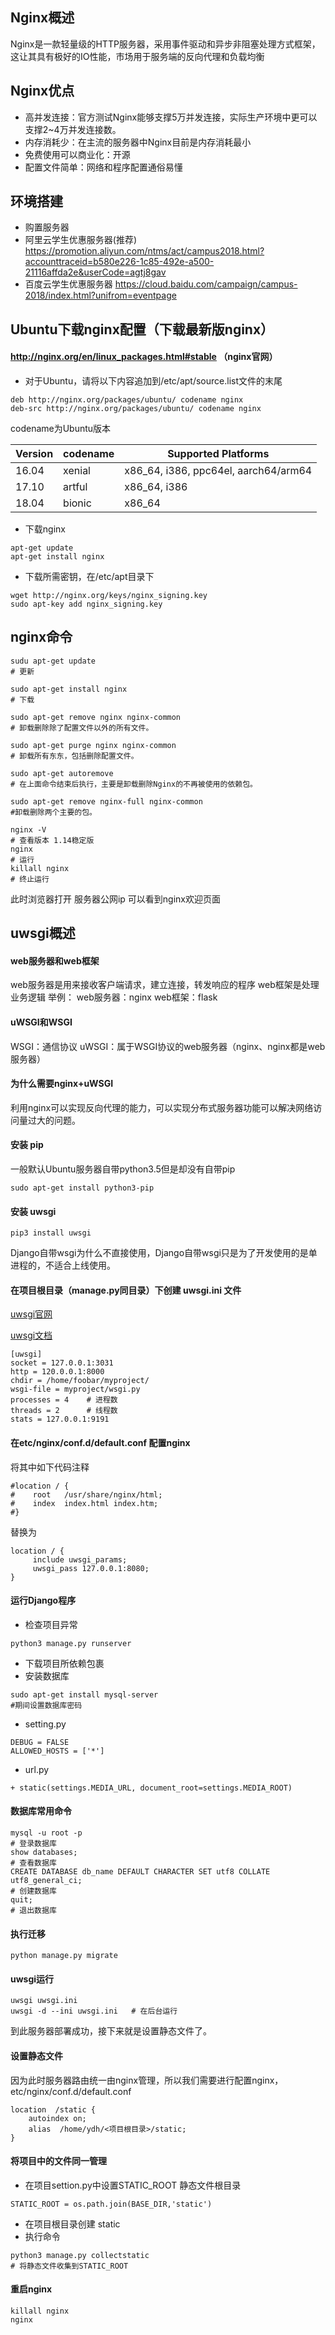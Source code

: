 ## Nginx概述
Nginx是一款轻量级的HTTP服务器，采用事件驱动和异步非阻塞处理方式框架，这让其具有极好的IO性能，市场用于服务端的反向代理和负载均衡
## Nginx优点
- 高并发连接：官方测试Nginx能够支撑5万并发连接，实际生产环境中更可以支撑2~4万并发连接数。
- 内存消耗少：在主流的服务器中Nginx目前是内存消耗最小
- 免费使用可以商业化：开源
- 配置文件简单：网络和程序配置通俗易懂  

## 环境搭建
- 购置服务器
- 阿里云学生优惠服务器(推荐) https://promotion.aliyun.com/ntms/act/campus2018.html?accounttraceid=b580e226-1c85-492e-a500-21116affda2e&userCode=agtj8gav
- 百度云学生优惠服务器 https://cloud.baidu.com/campaign/campus-2018/index.html?unifrom=eventpage

## Ubuntu下载nginx配置（下载最新版nginx）
#### http://nginx.org/en/linux_packages.html#stable （nginx官网）
- 对于Ubuntu，请将以下内容追加到/etc/apt/source.list文件的末尾
```
deb http://nginx.org/packages/ubuntu/ codename nginx
deb-src http://nginx.org/packages/ubuntu/ codename nginx
```
codename为Ubuntu版本

Version| codename | Supported Platforms
---|---|---
16.04 | xenial|x86_64, i386, ppc64el, aarch64/arm64
17.10 | artful | x86_64, i386
18.04 | bionic | x86_64

- 下载nginx
```
apt-get update
apt-get install nginx
```
- 下载所需密钥，在/etc/apt目录下
```
wget http://nginx.org/keys/nginx_signing.key 
sudo apt-key add nginx_signing.key
```

## nginx命令
```
sudu apt-get update 
# 更新

sudo apt-get install nginx
# 下载
```
```
sudo apt-get remove nginx nginx-common 
# 卸载删除除了配置文件以外的所有文件。

sudo apt-get purge nginx nginx-common 
# 卸载所有东东，包括删除配置文件。

sudo apt-get autoremove 
# 在上面命令结束后执行，主要是卸载删除Nginx的不再被使用的依赖包。

sudo apt-get remove nginx-full nginx-common 
#卸载删除两个主要的包。

```
```
nginx -V 
# 查看版本 1.14稳定版
nginx 
# 运行
killall nginx
# 终止运行
```
此时浏览器打开 服务器公网ip 可以看到nginx欢迎页面

## uwsgi概述
#### web服务器和web框架
web服务器是用来接收客户端请求，建立连接，转发响应的程序
web框架是处理业务逻辑
举例：
web服务器：nginx
web框架：flask
#### uWSGI和WSGI
WSGI：通信协议
uWSGI：属于WSGI协议的web服务器（nginx、nginx都是web服务器）
#### 为什么需要nginx+uWSGI
利用nginx可以实现反向代理的能力，可以实现分布式服务器功能可以解决网络访问量过大的问题。

#### 安装 pip
一般默认Ubuntu服务器自带python3.5但是却没有自带pip
```
sudo apt-get install python3-pip
```
#### 安装 uwsgi
```
pip3 install uwsgi
```
Django自带wsgi为什么不直接使用，Django自带wsgi只是为了开发使用的是单进程的，不适合上线使用。
#### 在项目根目录（manage.py同目录）下创建 uwsgi.ini 文件
[uwsgi官网](https://uwsgi-docs.readthedocs.io/en/latest/WSGIquickstart.html)

[uwsgi文档](https://uwsgi-docs.readthedocs.io/en/latest/index.html)

```
[uwsgi]
socket = 127.0.0.1:3031
http = 120.0.0.1:8000
chdir = /home/foobar/myproject/
wsgi-file = myproject/wsgi.py
processes = 4    # 进程数
threads = 2      # 线程数
stats = 127.0.0.1:9191
```
#### 在etc/nginx/conf.d/default.conf 配置nginx
将其中如下代码注释
```
#location / {
#    root   /usr/share/nginx/html;
#    index  index.html index.htm;
#}
```
替换为
```
location / {
     include uwsgi_params;
     uwsgi_pass 127.0.0.1:8080;
}
```
#### 运行Django程序
- 检查项目异常
```
python3 manage.py runserver
```
- 下载项目所依赖包裹
- 安装数据库
```
sudo apt-get install mysql-server
#期间设置数据库密码
```
- setting.py
```
DEBUG = FALSE
ALLOWED_HOSTS = ['*']
```
- url.py
```
+ static(settings.MEDIA_URL, document_root=settings.MEDIA_ROOT)
```
#### 数据库常用命令
```
mysql -u root -p
# 登录数据库
show databases;
# 查看数据库
CREATE DATABASE db_name DEFAULT CHARACTER SET utf8 COLLATE utf8_general_ci;
# 创建数据库
quit;
# 退出数据库
```
#### 执行迁移
```
python manage.py migrate
```
#### uwsgi运行
```
uwsgi uwsgi.ini
uwsgi -d --ini uwsgi.ini   # 在后台运行
```
到此服务器部署成功，接下来就是设置静态文件了。
#### 设置静态文件
因为此时服务器路由统一由nginx管理，所以我们需要进行配置nginx，etc/nginx/conf.d/default.conf
```
location  /static {
    autoindex on;
    alias  /home/ydh/<项目根目录>/static;
}
```
#### 将项目中的文件同一管理
- 在项目settion.py中设置STATIC_ROOT 静态文件根目录
```
STATIC_ROOT = os.path.join(BASE_DIR,'static')
```
- 在项目根目录创建 static
- 执行命令
```
python3 manage.py collectstatic
# 将静态文件收集到STATIC_ROOT
```
#### 重启nginx
```
killall nginx
nginx
```





